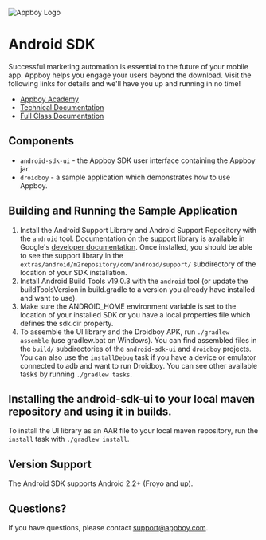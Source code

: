![Appboy Logo](http://www.appboy.com/assets/logo-cee4c217ff207f321cc7250f86a1037d.gif)

# Android SDK

Successful marketing automation is essential to the future of your mobile app. Appboy helps you engage your users beyond the download. Visit the following links for details and we'll have you up and running in no time!

- [Appboy Academy](http://www.appboy.com/academy "Appboy Academy")
- [Technical Documentation](http://documentation.appboy.com "Appboy Technical Documentation")
- [Full Class Documentation](http://appboy.github.io/appboy-android-sdk/javadocs/ "Appboy Android SDK Class Documentation")

## Components

- `android-sdk-ui` - the Appboy SDK user interface containing the Appboy jar.
- `droidboy` - a sample application which demonstrates how to use Appboy.

## Building and Running the Sample Application

1. Install the Android Support Library and Android Support Repository with the `android` tool. Documentation on the
   support library is available in Google's
   [developer documentation](https://developer.android.com/tools/support-library/setup.html). Once installed, you should
   be able to see the support library in the `extras/android/m2repository/com/android/support/` subdirectory of the
   location of your SDK installation.
2. Install Android Build Tools v19.0.3 with the `android` tool (or update the buildToolsVersion in build.gradle to a
   version you already have installed and want to use).
3. Make sure the ANDROID_HOME environment variable is set to the location of your installed SDK or you have a
   local.properties file which defines the sdk.dir property.
4. To assemble the UI library and the Droidboy APK, run `./gradlew assemble` (use gradlew.bat on Windows). You can find
   assembled files in the `build/` subdirectories of the `android-sdk-ui` and `droidboy` projects. You can also
   use the `installDebug` task if you have a device or emulator connected to adb and want to run Droidboy. You can see
   other available tasks by running `./gradlew tasks`.

## Installing the android-sdk-ui to your local maven repository and using it in builds.
To install the UI library as an AAR file to your local maven repository, run the `install` task with
`./gradlew install`.

## Version Support

The Android SDK supports Android 2.2+ (Froyo and up).

## Questions?

If you have questions, please contact [support@appboy.com](mailto:support@appboy.com).